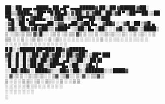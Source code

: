  ██░ ██  ▄▄▄       ▄████▄   ██ ▄█▀   ▄▄▄█████▓ ██░ ██ ▓█████ 
▓██░ ██▒▒████▄    ▒██▀ ▀█   ██▄█▒    ▓  ██▒ ▓▒▓██░ ██▒▓█   ▀ 
▒██▀▀██░▒██  ▀█▄  ▒▓█    ▄ ▓███▄░    ▒ ▓██░ ▒░▒██▀▀██░▒███   
░▓█ ░██ ░██▄▄▄▄██ ▒▓▓▄ ▄██▒▓██ █▄    ░ ▓██▓ ░ ░▓█ ░██ ▒▓█  ▄ 
░▓█▒░██▓ ▓█   ▓██▒▒ ▓███▀ ░▒██▒ █▄     ▒██▒ ░ ░▓█▒░██▓░▒████▒
 ▒ ░░▒░▒ ▒▒   ▓▒█░░ ░▒ ▒  ░▒ ▒▒ ▓▒     ▒ ░░    ▒ ░░▒░▒░░ ▒░ ░
 ▒ ░▒░ ░  ▒   ▒▒ ░  ░  ▒   ░ ░▒ ▒░       ░     ▒ ░▒░ ░ ░ ░  ░
 ░  ░░ ░  ░   ▒   ░        ░ ░░ ░      ░       ░  ░░ ░   ░   
 ░  ░  ░      ░  ░░ ░      ░  ░                ░  ░  ░   ░  ░
                  ░                                          
 █     █░ ▒█████   ██▀███   ██▓    ▓█████▄                   
▓█░ █ ░█░▒██▒  ██▒▓██ ▒ ██▒▓██▒    ▒██▀ ██▌                  
▒█░ █ ░█ ▒██░  ██▒▓██ ░▄█ ▒▒██░    ░██   █▌                  
░█░ █ ░█ ▒██   ██░▒██▀▀█▄  ▒██░    ░▓█▄   ▌                  
░░██▒██▓ ░ ████▓▒░░██▓ ▒██▒░██████▒░▒████▓                   
░ ▓░▒ ▒  ░ ▒░▒░▒░ ░ ▒▓ ░▒▓░░ ▒░▓  ░ ▒▒▓  ▒                   
  ▒ ░ ░    ░ ▒ ▒░   ░▒ ░ ▒░░ ░ ▒  ░ ░ ▒  ▒                   
  ░   ░  ░ ░ ░ ▒    ░░   ░   ░ ░    ░ ░  ░                   
    ░        ░ ░     ░         ░  ░   ░                      
                                    ░                        
